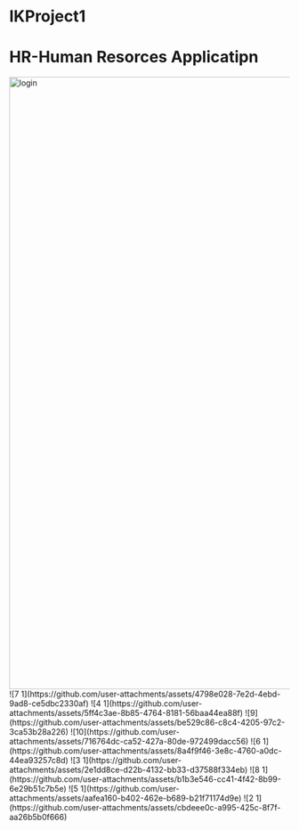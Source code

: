 # IKProject1
<h1>HR-Human Resorces Applicatipn</h1>
<img width="1100" alt="login" src="https://github.com/user-attachments/assets/c652b0a4-012f-47b2-a28d-f9664f1e3a9c">
![7 1](https://github.com/user-attachments/assets/4798e028-7e2d-4ebd-9ad8-ce5dbc2330af)
![4 1](https://github.com/user-attachments/assets/5ff4c3ae-8b85-4764-8181-56baa44ea88f)
![9](https://github.com/user-attachments/assets/be529c86-c8c4-4205-97c2-3ca53b28a226)
![10](https://github.com/user-attachments/assets/716764dc-ca52-427a-80de-972499dacc56)
![6 1](https://github.com/user-attachments/assets/8a4f9f46-3e8c-4760-a0dc-44ea93257c8d)
![3 1](https://github.com/user-attachments/assets/2e1dd8ce-d22b-4132-bb33-d37588f334eb)
![8 1](https://github.com/user-attachments/assets/b1b3e546-cc41-4f42-8b99-6e29b51c7b5e)
![5 1](https://github.com/user-attachments/assets/aafea160-b402-462e-b689-b21f71174d9e)
![2 1](https://github.com/user-attachments/assets/cbdeee0c-a995-425c-8f7f-aa26b5b0f666)
